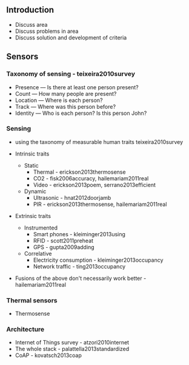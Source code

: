 ## Introduction
* Discuss area
* Discuss problems in area
* Discuss solution and development of criteria

## Sensors

### Taxonomy of sensing - teixeira2010survey
* Presence — Is there at least one person present?
* Count — How many people are present?
* Location — Where is each person?
* Track — Where was this person before?
* Identity — Who is each person? Is this person John?

### Sensing 
* using the taxonomy of measurable human traits teixeira2010survey
  
* Intrinsic traits
  * Static 
    * Thermal - erickson2013thermosense
    * CO2 - fisk2006accuracy, hailemariam2011real
    * Video - erickson2013poem, serrano2013efficient
  * Dynamic
    * Ultrasonic - hnat2012doorjamb
    * PIR - erickson2013thermosense, hailemariam2011real

* Extrinsic traits
  * Instrumented
    * Smart phones - kleiminger2013using
    * RFID - scott2011preheat
    * GPS - gupta2009adding
  * Correlative
    * Electricity consumption - kleiminger2013occupancy
    * Network traffic - ting2013occupancy

* Fusions of the above don't necessarily work better - hailemariam2011real

### Thermal sensors
* Thermosense
  
### Architecture
* Internet of Things survey - atzori2010internet
* The whole stack - palattella2013standardized
* CoAP - kovatsch2013coap